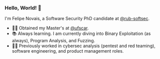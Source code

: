 ### Hello, World! 👋

I'm Felipe Novais, a Software Security PhD candidate at [@rub-softsec](https://github.com/rub-softsec).
- 👨‍🎓 Obtained my Master's at [@ufscar](https://github.com/ufscar).
- 📚 Always learning. I am currently diving into Binary Exploitation (as always), Program Analysis, and Fuzzing.
- 👨‍💼 Previously worked in cybersec analysis (pentest and red teaming), software engineering, and product management roles.
